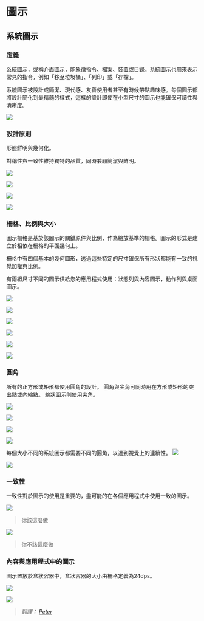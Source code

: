 
# 圖示


## 系統圖示

### 定義

系統圖示，或稱介面圖示，能象徵指令、檔案、裝置或目錄。系統圖示也用來表示常見的指令，例如「移至垃圾桶」、「列印」或「存檔」。

系統圖示被設計成簡潔、現代感、友善使用者甚至有時候帶點趣味感。每個圖示都將設計簡化到最精髓的樣式，這樣的設計即使在小型尺寸的圖示也能確保可讀性與清晰度。

![](http://material-design.storage.googleapis.com/images/Style-SystemIcon-icon_set_large_xhdpi.png)


 
### 設計原則

形態鮮明與幾何化。

對稱性與一致性維持獨特的品質，同時兼顧簡潔與鮮明。
 
![](http://material-design.storage.googleapis.com/images/Style-SystemIcons-design_principlesa_large_xhdpi.png)

![](http://material-design.storage.googleapis.com/images/Style-SystemIcons-design_principlesb_large_xhdpi.png)

![](http://material-design.storage.googleapis.com/images/Style-SystemIcons-design_principlesc_large_xhdpi.png)

![](http://material-design.storage.googleapis.com/images/Style-SystemIcons-design_principlesd_large_xhdpi.png)
 
 
### 柵格、比例與大小


圖示柵格是基於該圖示的關鍵原件與比例，作為縮放基準的柵格。圖示的形式是建立於相依在柵格的平面幾何上。

柵格中有四個基本的幾何圖形，透過這些特定的尺寸確保所有形狀都能有一致的視覺加權與比例。

有兩組尺寸不同的圖示供給您的應用程式使用：狀態列與內容圖示，動作列與桌面圖示。
 
![](http://material-design.storage.googleapis.com/images/Style-SystemIcons-grid_proportion_sizesa_large_xhdpi.png)

![](http://material-design.storage.googleapis.com/images/Style-SystemIcons-grid_proportion_sizesb_large_xhdpi.png)
 
![](http://material-design.storage.googleapis.com/images/Style-SystemIcons-grid_proportion_sizesc_large_xhdpi.png)


![](http://material-design.storage.googleapis.com/images/Style-SystemIcons-grid_proportion_sizesd_large_xhdpi.png)

![](http://material-design.storage.googleapis.com/images/Style-SystemIcons-grid_proportion_sizese_large_xhdpi.png)

![](http://material-design.storage.googleapis.com/images/Style-SystemIcons-grid_proportion_sizesf_large_xhdpi.png)
 
 
### 圓角

所有的正方形或矩形都使用圓角的設計。
圓角與尖角可同時用在方形或矩形的突出點或內縮點。
線狀圖示則使用尖角。
 
![](http://material-design.storage.googleapis.com/images/Style-SystemIcons-round_cornersa_large_xhdpi.png)

![](http://material-design.storage.googleapis.com/images/Style-SystemIcons-round_cornersb_large_xhdpi.png)

![](http://material-design.storage.googleapis.com/images/style-systemicons-stroke-terminala_large_xhdpi.png)

![](http://material-design.storage.googleapis.com/images/style-systemicons-stroke-terminalb_large_xhdpi.png)
 
 
每個大小不同的系統圖示都需要不同的圓角，以達到視覺上的連續性。
![](http://material-design.storage.googleapis.com/images/style-systemicons-stroke-weighta_large_xhdpi.png)

![](http://material-design.storage.googleapis.com/images/style-systemicons-stroke-weightb_large_xhdpi.png)
 
### 一致性

一致性對於圖示的使用是重要的，盡可能的在各個應用程式中使用一致的圖示。
 
![](http://material-design.storage.googleapis.com/images/style-systemicons-do_large_xhdpi.png)

> 你該這麼做
 
![](http://material-design.storage.googleapis.com/images/style-systemicons-dont_large_xhdpi.png)

> 你不該這麼做


### 內容與應用程式中的圖示

圖示置放於盒狀容器中，盒狀容器的大小由柵格定義為24dps。

![](http://material-design.storage.googleapis.com/images/Style-SystemIcons-icons_incontexta_large_xhdpi.png)

![](http://material-design.storage.googleapis.com/images/Style-SystemIcons-icons_incontextb_large_xhdpi.png)



> *翻譯： [Peter](https://www.facebook.com/viator75)*